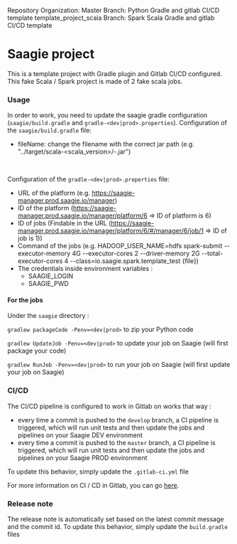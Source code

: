 Repository Organization:
Master Branch: Python Gradle and gitlab CI/CD template
template_project_scala Branch: Spark Scala Gradle and gitlab CI/CD template

# Saagie project

This is a template project with Gradle plugin and Gitlab CI/CD configured.
This fake Scala / Spark project is made of 2 fake scala jobs. 

### Usage

In order to work, you need to update the saagie gradle configuration (`saagie/build.gradle` and `gradle-<dev|prod>.properties`).
Configuration of the `saagie/build.gradle` file:
- fileName: change the filename with the correct jar path (e.g. "../target/scala-<scala_version>/<name>-<version>.jar")
<br>

Configuration of the `gradle-<dev|prod>.properties` file:
- URL of the platform (e.g. https://saagie-manager.prod.saagie.io/manager)
- ID of the platform (https://saagie-manager.prod.saagie.io/manager/platform/6 => ID of platform is 6)
- ID of jobs (Findable in the URL (https://saagie-manager.prod.saagie.io/manager/platform/6/#/manager/6/job/1 => ID of job is 1))
- Command of the jobs (e.g. HADOOP_USER_NAME=hdfs spark-submit --executor-memory 4G --executor-cores 2 --driver-memory 2G --total-executor-cores 4 --class=io.saagie.spark.template_test {file})
- The credentials inside environment variables : 
    * SAAGIE_LOGIN
    * SAAGIE_PWD

#### For the jobs
Under the `saagie` directory : 

`gradlew packageCode -Penv=<dev|prod>` to zip your Python code

`gradlew UpdateJob -Penv=<dev|prod>` to update your job on Saagie (will first package your code)

`gradlew RunJob -Penv=<dev|prod>` to run your job on Saagie (will first update your job on Saagie)

### CI/CD
The CI/CD pipeline is configured to work in Gitlab on works that way : 
* every time a commit is pushed to the `develop` branch, a CI pipeline is triggered, which will run unit tests and then update the jobs and pipelines on your Saagie DEV environment
* every time a commit is pushed to the `master` branch, a CI pipeline is triggered, which will run unit tests and then update the jobs and pipelines on your Saagie PROD environment

To update this behavior, simply update the `.gitlab-ci.yml` file

For more information on CI / CD in Gitlab, you can go [here](https://docs.gitlab.com/ee/ci/).

### Release note
The release note is automatically set based on the latest commit message and the commit id.
To update this behavior, simply update the `build.gradle` files